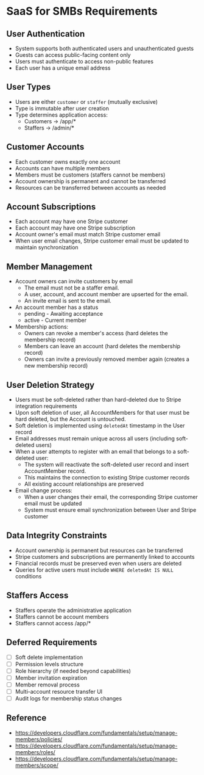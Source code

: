 # SaaS for SMBs Requirements

## User Authentication

- System supports both authenticated users and unauthenticated guests
- Guests can access public-facing content only
- Users must authenticate to access non-public features
- Each user has a unique email address

## User Types

- Users are either `customer` or `staffer` (mutually exclusive)
- Type is immutable after user creation
- Type determines application access:
  - Customers -> /app/\*
  - Staffers -> /admin/\*

## Customer Accounts

- Each customer owns exactly one account
- Accounts can have multiple members
- Members must be customers (staffers cannot be members)
- Account ownership is permanent and cannot be transferred
- Resources can be transferred between accounts as needed

## Account Subscriptions

- Each account may have one Stripe customer
- Each account may have one Stripe subscription
- Account owner's email must match Stripe customer email
- When user email changes, Stripe customer email must be updated to maintain synchronization

## Member Management

- Account owners can invite customers by email
  - The email must not be a staffer email.
  - A user, account, and account member are upserted for the email.
  - An invite email is sent to the email.
- An account member has a status
  - pending - Awaiting acceptance
  - active - Current member
- Membership actions:
  - Owners can revoke a member's access (hard deletes the membership record)
  - Members can leave an account (hard deletes the membership record)
  - Owners can invite a previously removed member again (creates a new membership record)

## User Deletion Strategy

- Users must be soft-deleted rather than hard-deleted due to Stripe integration requirements
- Upon soft deletion of user, all AccountMembers for that user must be hard deleted, but the Account is untouched.
- Soft deletion is implemented using `deletedAt` timestamp in the User record
- Email addresses must remain unique across all users (including soft-deleted users)
- When a user attempts to register with an email that belongs to a soft-deleted user:
  - The system will reactivate the soft-deleted user record and insert AccountMember record.
  - This maintains the connection to existing Stripe customer records
  - All existing account relationships are preserved
- Email change process:
  - When a user changes their email, the corresponding Stripe customer email must be updated
  - System must ensure email synchronization between User and Stripe customer

## Data Integrity Constraints

- Account ownership is permanent but resources can be transferred
- Stripe customers and subscriptions are permanently linked to accounts
- Financial records must be preserved even when users are deleted
- Queries for active users must include `WHERE deletedAt IS NULL` conditions

## Staffers Access

- Staffers operate the administrative application
- Staffers cannot be account members
- Staffers cannot access /app/\*

## Deferred Requirements

- [ ] Soft delete implementation
- [ ] Permission levels structure
- [ ] Role hierarchy (if needed beyond capabilities)
- [ ] Member invitation expiration
- [ ] Member removal process
- [ ] Multi-account resource transfer UI
- [ ] Audit logs for membership status changes

## Reference

- https://developers.cloudflare.com/fundamentals/setup/manage-members/policies/
- https://developers.cloudflare.com/fundamentals/setup/manage-members/roles/
- https://developers.cloudflare.com/fundamentals/setup/manage-members/scope/
